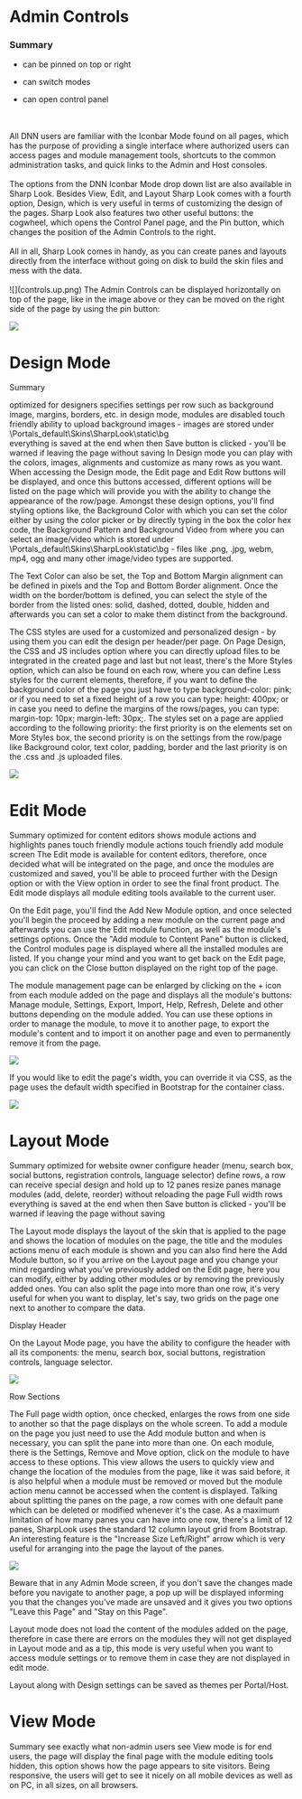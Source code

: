 # Admin Controls


### Summary

* can be pinned on top or right

* can switch modes

* can open control panel
<br />
<br />
All DNN users are familiar with the Iconbar Mode found on all pages, which has the purpose of providing a single interface where authorized users can access pages and module management tools, shortcuts to the common administration tasks, and quick links to the Admin and Host consoles. 
<br />
<br />
The options from the DNN Iconbar Mode drop down list are also available in Sharp Look. Besides View, Edit, and Layout Sharp Look comes with a fourth option, Design, which is very useful in terms of customizing the design of the pages. Sharp Look also features two other useful buttons: the cogwheel, which opens the Control Panel page, and the Pin button, which changes the position of the Admin Controls to the right. 
<br />
<br />
All in all, Sharp Look comes in handy, as you can create panes and layouts directly from the interface without going on disk to build the skin files and mess with the data.
<br />
<br />
![](controls.up.png)
The Admin Controls can be displayed horizontally on top of the page, like in the image above or they can be moved on the right side of the page by using the pin button:

![](vertical.layout.png)

# Design Mode

Summary

optimized for designers
specifies settings per row such as background image, margins, borders, etc.
in design mode, modules are disabled
touch friendly
ability to upload background images - images are stored under \Portals\_default\Skins\SharpLook\static\bg\
everything is saved at the end when then Save button is clicked - you'll be warned if leaving the page without saving
In Design mode you can play with the colors, images, alignments and customize as many rows as you want. When accessing the Design mode, the Edit page and Edit Row buttons will be displayed, and once this buttons accessed, different options will be listed on the page which will provide you with the ability to change the appearance of the row/page. Amongst these design options, you'll find styling options like, the Background Color with which you can set the color either by using the color picker or by directly typing in the box the color hex code, the Background Pattern and Background Video from where you can select an image/video which is stored under \Portals\_default\Skins\SharpLook\static\bg - files like .png, .jpg, webm, mp4, ogg and many other image/video types are supported. 

The Text Color can also be set, the Top and Bottom Margin alignment can be defined in pixels and the Top and Bottom Border alignment. Once the width on the border/bottom is defined, you can select the style of the border from the listed ones: solid, dashed, dotted, double, hidden and afterwards you can set a color to make them distinct from the background. 

The CSS styles are used for a customized and personalized design - by using them you can edit the design per header/per page. On Page Design, the CSS and JS includes option where you can directly upload files to be integrated in the created page and last but not least, there's the More Styles option, which can also be found on each row, where you can define Less styles for the current elements, therefore, if you want to define the background color of the page you just have to type background-color: pink; or if you need to set a fixed height of a row you can type: height: 400px; or in case you need to define the margins of the rows/pages, you can type: margin-top: 10px; margin-left: 30px;. The styles set on a page are applied according to the following priority: the first priority is on the elements set on More Styles box, the second priority is on the settings from the row/page like Background color, text color, padding, border and the last priority is on the .css and .js uploaded files.

![](edit.page.png)


# Edit Mode

Summary
optimized for content editors
shows module actions and highlights panes
touch friendly module actions
touch friendly add module screen
The Edit mode is available for content editors, therefore, once decided what will be integrated on the page, and once the modules are customized and saved, you'll be able to proceed further with the Design option or with the View option in order to see the final front product. The Edit mode displays all module editing tools available to the current user.

On the Edit page, you'll find the Add New Module option, and once selected you'll begin the proceed by adding a new module on the current page and afterwards you can use the Edit module function, as well as the module's settings options. Once the "Add module to Content Pane" button is clicked, the Control modules page is displayed where all the installed modules are listed. If you change your mind and you want to get back on the Edit page, you can click on the Close button displayed on the right top of the page.

The module management page can be enlarged by clicking on the + icon from each module added on the page and displays all the module's buttons: Manage module, Settings, Export, Import, Help, Refresh, Delete and other buttons depending on the module added. You can use these options in order to manage the module, to move it to another page, to export the module's content and to import it on another page and even to permanently remove it from the page.

![](module.management.png)

If you would like to edit the page's width, you can override it via CSS, as the page uses the default width specified in Bootstrap for the container class.

![](width.png)


# Layout Mode

Summary
optimized for website owner
configure header (menu, search box, social buttons, registration controls, language selector)
define rows, a row can receive special design and hold up to 12 panes
resize panes
manage modules (add, delete, reorder) without reloading the page
Full width rows
everything is saved at the end when then Save button is clicked - you'll be warned if leaving the page without saving

The Layout mode displays the layout of the skin that is applied to the page and shows the location of modules on the page, the title and the modules actions menu of each module is shown and you can also find here the Add Module button, so if you arrive on the Layout page and you change your mind regarding what you've previously added on the Edit page, here you can modify, either by adding other modules or by removing the previously added ones. You can also split the page into more than one row, it's very useful for when you want to display, let's say, two grids on the page one next to another to compare the data. 

Display Header

On the Layout Mode page, you have the ability to configure the header with all its components: the menu, search box, social buttons, registration controls, language selector. 

![](header.png)

Row Sections

The Full page width option, once checked, enlarges the rows from one side to another so that the page displays on the whole screen. To add a module on the page you just need to use the Add module button and when is necessary, you can split the pane into more than one. On each module, there is the Settings, Remove and Move option, click on the module to have access to these options. 
This view allows the users to quickly view and change the location of the modules from the page, like it was said before, it is also helpful when a module must be removed or moved but the module action menu cannot be accessed when the content is displayed. Talking about splitting the panes on the page, a row comes with one default pane which can be deleted or modified whenever it's the case. As a maximum limitation of how many panes you can have into one row, there's a limit of 12 panes, SharpLook uses the standard 12 column layout grid from Bootstrap. An interesting feature is the "Increase Size Left/Right" arrow which is very useful for arranging into the page the layout of the panes. 

![](rows.png)

Beware that in any Admin Mode screen, if you don't save the changes made before you navigate to another page, a pop up will be displayed informing you that the changes you've made are unsaved and it gives you two options "Leave this Page" and "Stay on this Page". 

Layout mode does not load the content of the modules added on the page, therefore in case there are errors on the modules they will not get displayed in Layout mode and as a tip, this mode is very useful when you want to access module settings or to remove them in case they are not displayed in edit mode. 

Layout along with Design settings can be saved as themes per Portal/Host. 

# View Mode

Summary
see exactly what non-admin users see
View mode is for end users, the page will display the final page with the module editing tools hidden, this option shows how the page appears to site visitors. Being responsive, the users will get to see it nicely on all mobile devices as well as on PC, in all sizes, on all browsers.
